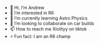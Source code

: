 - 👋 Hi, I’m Andrew
- 👀 I’m interested in R6
- 🌱 I’m currently learning Astro Physics
- 💞️ I’m looking to collaborate on car builds
- 📫 How to reach me Xiolityy on tiktok
- ⚡ Fun fact: I am an R6 champ
